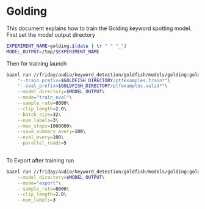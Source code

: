 
# Golding

This document explains how to train the Golding keyword spotting model. First set the
model output directory

```bash
EXPERIMENT_NAME=golding.$(date | tr " " "_")
MODEL_OUTPUT=/tmp/$EXPERIMENT_NAME
```

Then for training launch

```bash
bazel run //friday/audio/keyword_detection/goldfish/models/golding:golding --\
    "--train_prefix=$GOLDFISH_DIRECTORY/ptfexamples.train*"\
    "--eval_prefix=$GOLDFISH_DIRECTORY/ptfexamples.valid*"\
    --model_directory=$MODEL_OUTPUT\
    --mode="train_eval"\
    --sample_rate=8000\
    --clip_length=2.0\
    --batch_size=32\
    --num_labels=3\
    --max_steps=1000000\
    --save_summary_every=100\
    --eval_every=100\
    --parallel_reads=5
    
```

To Export after training run
```bash
bazel run //friday/audio/keyword_detection/goldfish/models/golding:golding --\
    --model_directory=$MODEL_OUTPUT\
    --mode="export"\
    --sample_rate=8000\
    --clip_length=2.0\
    --num_labels=3
    
```
